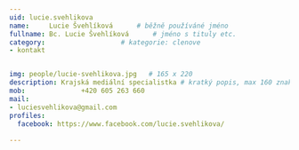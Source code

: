 ```yaml
---
uid: lucie.svehlikova
name:     Lucie Švehlíková  	# běžně používáné jméno
fullname: Bc. Lucie Švehlíková  	# jméno s tituly etc.
category:                   # kategorie: clenove
- kontakt


img: people/lucie-svehlikova.jpg   # 165 x 220
description: Krajská mediální specialistka # kratký popis, max 160 znaků
mob:			  +420 605 263 660
mail:
- luciesvehlikova@gmail.com
profiles:
  facebook: https://www.facebook.com/lucie.svehlikova/
  
---
```

